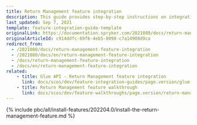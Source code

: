 ```yaml
---
title: Return Management feature integration
description: This guide provides step-by-step instructions on integrating the Return Management feature into your project.
last_updated: Sep 7, 2021
template: feature-integration-guide-template
originalLink: https://documentation.spryker.com/2021080/docs/return-management-feature-integration
originalArticleId: c914ddfc-69f6-4eb5-8098-c7a14908d9ca
redirect_from:
  - /2021080/docs/return-management-feature-integration
  - /2021080/docs/en/return-management-feature-integration
  - /docs/return-management-feature-integration
  - /docs/en/return-management-feature-integration
related:
    - title: Glue API - Return Management feature integration
      link: docs/scos/dev/feature-integration-guides/page.version/glue-api/glue-api-return-management-feature-integration.html
    - title: Return Management feature walkthrough
      link: docs/scos/dev/feature-walkthroughs/page.version/return-management-feature-walkthrough.html
---
```


{% include pbc/all/install-features/202204.0/install-the-return-management-feature.md %} <!-- To edit, see /_includes/pbc/all/install-features/202204.0/install-the-return-management-feature.md -->
